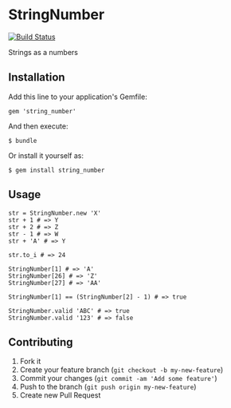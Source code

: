 # StringNumber

[![Build Status](https://travis-ci.org/gabynaiman/string_number.png?branch=master)](https://travis-ci.org/gabynaiman/string_number)

Strings as a numbers

## Installation

Add this line to your application's Gemfile:

    gem 'string_number'

And then execute:

    $ bundle

Or install it yourself as:

    $ gem install string_number

## Usage

    str = StringNumber.new 'X'
    str + 1 # => Y
    str + 2 # => Z
    str - 1 # => W
    str + 'A' # => Y

    str.to_i # => 24

    StringNumber[1] # => 'A'
    StringNumber[26] # => 'Z'
    StringNumber[27] # => 'AA'

    StringNumber[1] == (StringNumber[2] - 1) # => true

    StringNumber.valid 'ABC' # => true
    StringNumber.valid '123' # => false

## Contributing

1. Fork it
2. Create your feature branch (`git checkout -b my-new-feature`)
3. Commit your changes (`git commit -am 'Add some feature'`)
4. Push to the branch (`git push origin my-new-feature`)
5. Create new Pull Request
